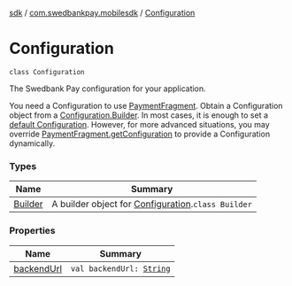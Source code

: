 [sdk](../../index.md) / [com.swedbankpay.mobilesdk](../index.md) / [Configuration](./index.md)

# Configuration

`class Configuration`

The Swedbank Pay configuration for your application.

You need a Configuration to use [PaymentFragment](../-payment-fragment/index.md).
Obtain a Configuration object from a [Configuration.Builder](-builder/index.md).
In most cases, it is enough to set a
[default Configuration](../-payment-fragment/default-configuration.md).
However, for more advanced situations, you may override [PaymentFragment.getConfiguration](../-payment-fragment/get-configuration.md)
to provide a Configuration dynamically.

### Types

| Name | Summary |
|---|---|
| [Builder](-builder/index.md) | A builder object for [Configuration](./index.md).`class Builder` |

### Properties

| Name | Summary |
|---|---|
| [backendUrl](backend-url.md) | `val backendUrl: `[`String`](https://kotlinlang.org/api/latest/jvm/stdlib/kotlin/-string/index.html) |
